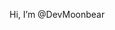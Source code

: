 Hi, I’m @DevMoonbear


<!---
DevMoonbear/DevMoonbear is a ✨ special ✨ repository because its `README.md` (this file) appears on your GitHub profile.
You can click the Preview link to take a look at your changes.
--->
